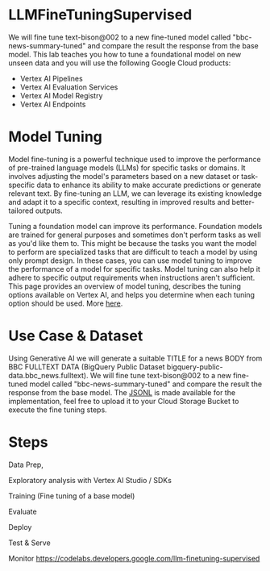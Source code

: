 # LLMFineTuningSupervised
We will fine tune text-bison@002 to a new fine-tuned model called "bbc-news-summary-tuned" and compare the result the response from the base model. This lab teaches you how to tune a foundational model on new unseen data and you will use the following Google Cloud products:
*   Vertex AI Pipelines
*   Vertex AI Evaluation Services
*   Vertex AI Model Registry
*   Vertex AI Endpoints

# Model Tuning

Model fine-tuning is a powerful technique used to improve the performance of pre-trained language models (LLMs) for specific tasks or domains. It involves adjusting the model's parameters based on a new dataset or task-specific data to enhance its ability to make accurate predictions or generate relevant text. By fine-tuning an LLM, we can leverage its existing knowledge and adapt it to a specific context, resulting in improved results and better-tailored outputs.

Tuning a foundation model can improve its performance. Foundation models are trained for general purposes and sometimes don't perform tasks as well as you'd like them to. This might be because the tasks you want the model to perform are specialized tasks that are difficult to teach a model by using only prompt design. In these cases, you can use model tuning to improve the performance of a model for specific tasks. Model tuning can also help it adhere to specific output requirements when instructions aren't sufficient. This page provides an overview of model tuning, describes the tuning options available on Vertex AI, and helps you determine when each tuning option should be used. More [here]([url](https://cloud.google.com/vertex-ai/generative-ai/docs/models/tune-models)).

# Use Case & Dataset
Using Generative AI we will generate a suitable TITLE for a news BODY from BBC FULLTEXT DATA (BigQuery Public Dataset bigquery-public-data.bbc_news.fulltext).
We will fine tune text-bison@002 to a new fine-tuned model called "bbc-news-summary-tuned" and compare the result the response from the base model. The [JSONL]([url]([https://github.com/HarshShinde0/Fine-Tuning-Large-Language-Models-How-Vertex-AI-Takes-LLMs-to-the-Next-Level/blob/main/TRAIN.jsonl])) is made available for the implementation, feel free to upload it to your Cloud Storage Bucket to execute the fine tuning steps.

# Steps
Data Prep,

Exploratory analysis with Vertex AI Studio / SDKs

Training (Fine tuning of a base model)

Evaluate

Deploy

Test & Serve

Monitor
https://codelabs.developers.google.com/llm-finetuning-supervised


